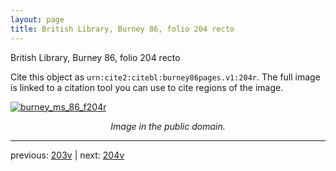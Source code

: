 ```yaml
---
layout: page
title: British Library, Burney 86, folio 204 recto
---
```


British Library, Burney 86, folio 204 recto

Cite this object as `urn:cite2:citebl:burney86pages.v1:204r`.  The full image is linked to a citation tool you can use to cite regions of the image.

[![burney_ms_86_f204r](http://www.homermultitext.org/iipsrv?IIIF=/project/homer/pyramidal/deepzoom/citebl/burney86imgs/v1/burney_ms_86_f204r.tif/full/800,/0/default.jpg)](http://www.homermultitext.org/ict2/?urn=urn:cite2:citebl:burney86imgs.v1:burney_ms_86_f204r) 

<p style="text-align: center; font-style: italic;">Image in the public domain.</p>

---

previous: [203v](../203v/) | next: [204v](../204v/)